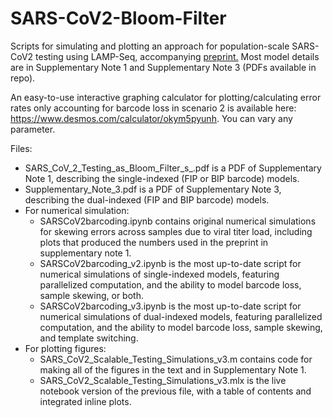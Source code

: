 # SARS-CoV2-Bloom-Filter
Scripts for simulating and plotting an approach for population-scale SARS-CoV2 testing using LAMP-Seq, accompanying [preprint.](https://www.biorxiv.org/content/10.1101/2020.04.06.025635v1) 
Most model details are in Supplementary Note 1 and Supplementary Note 3 (PDFs available in repo). 

An easy-to-use interactive graphing calculator for plotting/calculating error rates only accounting for barcode loss in scenario 2 is available here: https://www.desmos.com/calculator/okym5pyunh. You can vary any parameter.

Files:
- SARS_CoV_2_Testing_as_Bloom_Filter_s_.pdf is a PDF of Supplementary Note 1, describing the single-indexed (FIP or BIP barcode) models. 
- Supplementary_Note_3.pdf is a PDF of Supplementary Note 3, describing the dual-indexed (FIP and BIP barcode) models. 
- For numerical simulation:
    - SARSCoV2barcoding.ipynb contains original numerical simulations for skewing errors across samples due to viral titer load, including plots that produced the numbers used in the preprint in supplementary note 1.
    - SARSCoV2barcoding_v2.ipynb is the most up-to-date script for numerical simulations of single-indexed models, featuring parallelized computation, and the ability to model barcode loss, sample skewing, or both.
    - SARSCoV2barcoding_v3.ipynb is the most up-to-date script for numerical simulations of dual-indexed models, featuring parallelized computation, and the ability to model barcode loss, sample skewing, and template switching.
- For plotting figures: 
    - SARS_CoV2_Scalable_Testing_Simulations_v3.m contains code for making all of the figures in the text and in Supplementary Note 1.
    - SARS_CoV2_Scalable_Testing_Simulations_v3.mlx is the live notebook version of the previous file, with a table of contents and integrated inline plots.
